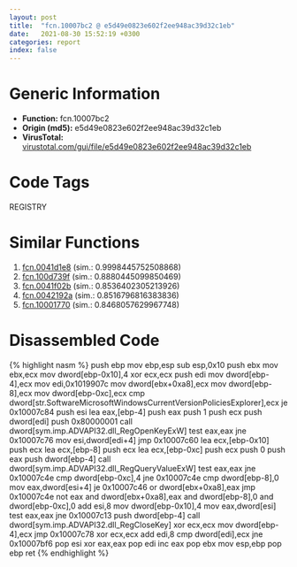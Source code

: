 ```yaml
---
layout: post
title:  "fcn.10007bc2 @ e5d49e0823e602f2ee948ac39d32c1eb"
date:   2021-08-30 15:52:19 +0300
categories: report
index: false
---
```


# Generic Information
- **Function:** fcn.10007bc2
- **Origin (md5):** e5d49e0823e602f2ee948ac39d32c1eb
- **VirusTotal:** [virustotal.com/gui/file/e5d49e0823e602f2ee948ac39d32c1eb][virustotal_ref]

# Code Tags
<span class="tag" id="REGISTRY">REGISTRY</span>


# Similar Functions

1. [fcn.0041d1e8][similar_1_ref] (sim.: 0.9998445752508868)
2. [fcn.100d739f][similar_2_ref] (sim.: 0.8880445099850469)
3. [fcn.0041f02b][similar_3_ref] (sim.: 0.8536402305213926)
4. [fcn.0042192a][similar_4_ref] (sim.: 0.8516796816383836)
5. [fcn.10001770][similar_5_ref] (sim.: 0.8468057629967748)


# Disassembled Code

{% highlight nasm %}
push ebp
mov ebp,esp
sub esp,0x10
push ebx
mov ebx,ecx
mov dword[ebp-0x10],4
xor ecx,ecx
push edi
mov dword[ebp-4],ecx
mov edi,0x1019907c
mov dword[ebx+0xa8],ecx
mov dword[ebp-8],ecx
mov dword[ebp-0xc],ecx
cmp dword[str.SoftwareMicrosoftWindowsCurrentVersionPoliciesExplorer],ecx
je 0x10007c84
push esi
lea eax,[ebp-4]
push eax
push 1
push ecx
push dword[edi]
push 0x80000001
call dword[sym.imp.ADVAPI32.dll_RegOpenKeyExW]
test eax,eax
jne 0x10007c76
mov esi,dword[edi+4]
jmp 0x10007c60
lea ecx,[ebp-0x10]
push ecx
lea ecx,[ebp-8]
push ecx
lea ecx,[ebp-0xc]
push ecx
push 0
push eax
push dword[ebp-4]
call dword[sym.imp.ADVAPI32.dll_RegQueryValueExW]
test eax,eax
jne 0x10007c4e
cmp dword[ebp-0xc],4
jne 0x10007c4e
cmp dword[ebp-8],0
mov eax,dword[esi+4]
je 0x10007c46
or dword[ebx+0xa8],eax
jmp 0x10007c4e
not eax
and dword[ebx+0xa8],eax
and dword[ebp-8],0
and dword[ebp-0xc],0
add esi,8
mov dword[ebp-0x10],4
mov eax,dword[esi]
test eax,eax
jne 0x10007c13
push dword[ebp-4]
call dword[sym.imp.ADVAPI32.dll_RegCloseKey]
xor ecx,ecx
mov dword[ebp-4],ecx
jmp 0x10007c78
xor ecx,ecx
add edi,8
cmp dword[edi],ecx
jne 0x10007bf6
pop esi
xor eax,eax
pop edi
inc eax
pop ebx
mov esp,ebp
pop ebp
ret
{% endhighlight %}


[similar_1_ref]: /report/fcn.0041d1e8@9c2b894b84f59672d8be2e984066f76f
[similar_2_ref]: /report/fcn.100d739f@a0ac129ff3ea4c0dfa9529c259a9502c
[similar_3_ref]: /report/fcn.0041f02b@ba5ec83721de3ca10b3c9583f3b2c6a1
[similar_4_ref]: /report/fcn.0042192a@59aef7c08025d70f84c85db2092fc99e
[similar_5_ref]: /report/fcn.10001770@481b545f5c18f2fce1caac67ddc419e8
[virustotal_ref]: https://www.virustotal.com/gui/file/e5d49e0823e602f2ee948ac39d32c1eb